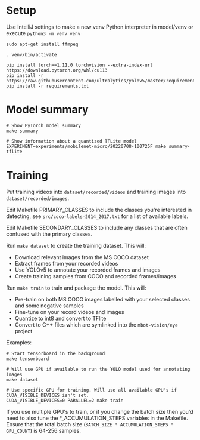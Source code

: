 # Setup

Use IntelliJ settings to make a new venv Python interpreter in model/venv or execute `python3 -m venv venv`

```
sudo apt-get install ffmpeg

. venv/bin/activate

pip install torch==1.11.0 torchvision --extra-index-url https://download.pytorch.org/whl/cu113
pip install -r https://raw.githubusercontent.com/ultralytics/yolov5/master/requirements.txt
pip install -r requirements.txt
```

# Model summary

```
# Show PyTorch model summary
make summary

# Show information about a quantized TFLite model
EXPERIMENT=experiments/mobilenet-micro/20220708-100725F make summary-tflite
```

# Training

Put training videos into `dataset/recorded/videos` and training images into `dataset/recorded/images`. 

Edit Makefile PRIMARY_CLASSES to include the classes you're interested in detecting, see `src/coco-labels-2014_2017.txt` for a list of available labels.

Edit Makefile SECONDARY_CLASSES to include any classes that are often confused with the primary classes.

Run `make dataset` to create the training dataset. This will:

* Download relevant images from the MS COCO dataset
* Extract frames from your recorded videos
* Use YOLOv5 to annotate your recorded frames and images
* Create training samples from COCO and recorded frames/images

Run `make train` to train and package the model. This will:

* Pre-train on both MS COCO images labelled with your selected classes and some negative samples
* Fine-tune on your record videos and images
* Quantize to int8 and convert to TFlite
* Convert to C++ files which are symlinked into the `mbot-vision/eye` project

Examples:
```
# Start tensorboard in the background
make tensorboard

# Will use GPU if available to run the YOLO model used for annotating images
make dataset

# Use specific GPU for training. Will use all available GPU's if CUDA_VISIBLE_DEVICES isn't set.
CUDA_VISIBLE_DEVICES=0 PARALLEL=2 make train
```

If you use multiple GPU's to train, or if you change the batch size then you'd need to also tune 
the *_ACCUMULATION_STEPS variables in the Makefile. Ensure that the total batch size 
(`BATCH_SIZE * ACCUMULATION_STEPS * GPU_COUNT`) is 64-256 samples.
